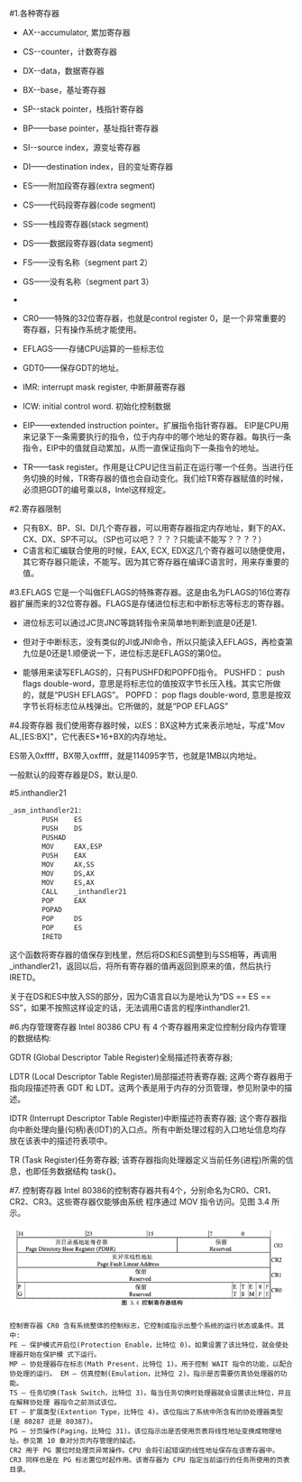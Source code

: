 #1.各种寄存器
* AX--accumulator, 累加寄存器
* CS--counter，计数寄存器
* DX--data，数据寄存器
* BX--base，基址寄存器
* SP--stack pointer，栈指针寄存器
* BP——base pointer，基址指针寄存器
* SI--source index，源变址寄存器
* DI——destination index，目的变址寄存器


* ES——附加段寄存器(extra segment)
* CS——代码段寄存器(code segment)
* SS——栈段寄存器(stack segment)
* DS——数据段寄存器(data segment)
* FS——没有名称（segment part 2）
* GS——没有名称（segment part 3）
*



* CR0——特殊的32位寄存器，也就是control register 0，是一个非常重要的寄存器，只有操作系统才能使用。
* EFLAGS——存储CPU运算的一些标志位
* GDT0——保存GDT的地址。
* IMR: interrupt mask register, 中断屏蔽寄存器
* ICW: initial control word. 初始化控制数据

* EIP——extended instruction pointer。扩展指令指针寄存器。
        EIP是CPU用来记录下一条需要执行的指令，位于内存中的哪个地址的寄存器。每执行一条指令，EIP中的值就自动累加，从而一直保证指向下一条指令的地址。
* TR——task register。作用是让CPU记住当前正在运行哪一个任务。当进行任务切换的时候，TR寄存器的值也会自动变化。我们给TR寄存器赋值的时候，必须把GDT的编号乘以8，Intel这样规定。


#2.寄存器限制
* 只有BX、BP、SI、DI几个寄存器，可以用寄存器指定内存地址，剩下的AX、CX、DX、SP不可以。（SP也可以吧？？？？只能读不能写？？？？）
* C语言和汇编联合使用的时候，EAX, ECX, EDX这几个寄存器可以随便使用，其它寄存器只能读，不能写。因为其它寄存器在编译C语言时，用来存重要的值。

#3.EFLAGS
它是一个叫做EFLAGS的特殊寄存器。这是由名为FLAGS的16位寄存器扩展而来的32位寄存器。FLAGS是存储进位标志和中断标志等标志的寄存器。
* 进位标志可以通过JC货JNC等跳转指令来简单地判断到底是0还是1.
* 但对于中断标志，没有类似的JI或JNI命令，所以只能读入EFLAGS，再检查第九位是0还是1.顺便说一下，进位标志是EFLAGS的第0位。

* 能够用来读写EFLAGS的，只有PUSHFD和POPFD指令。
PUSHFD： push flags double-word，意思是将标志位的值按双字节长压入栈。其实它所做的，就是“PUSH EFLAGS”。
POPFD： pop flags double-word, 意思是按双字节长将标志位从栈弹出。它所做的，就是“POP EFLAGS”

#4.段寄存器
我们使用寄存器时候，以ES：BX这种方式来表示地址，写成"Mov AL,[ES:BX]"，它代表ES*16+BX的内存地址。

ES带入0xffff，BX带入oxffff，就是114095字节，也就是1MB以内地址。

一般默认的段寄存器是DS，默认是0.

#5.inthandler21
```x86asm
_asm_inthandler21:
        PUSH    ES
        PUSH    DS
        PUSHAD
        MOV     EAX,ESP
        PUSH    EAX
        MOV     AX,SS
        MOV     DS,AX
        MOV     ES,AX
        CALL    _inthandler21
        POP     EAX
        POPAD
        POP     DS
        POP     ES
        IRETD
```
这个函数将寄存器的值保存到栈里，然后将DS和ES调整到与SS相等，再调用_inthandler21，返回以后，将所有寄存器的值再返回到原来的值，然后执行IRETD。

关于在DS和ES中放入SS的部分，因为C语言自以为是地认为“DS == ES == SS”，如果不按照这样设定的话，无法调用C语言的程序inthandler21. 


#6.内存管理寄存器
Intel 80386 CPU 有 4 个寄存器用来定位控制分段内存管理的数据结构: 

GDTR (Global Descriptor Table Register)全局描述符表寄存器;

LDTR (Local Descriptor Table Register)局部描述符表寄存器;
这两个寄存器用于指向段描述符表 GDT 和 LDT。这两个表是用于内存的分页管理，参见附录中的描 述。

IDTR (Interrupt Descriptor Table Register)中断描述符表寄存器; 这个寄存器指向中断处理向量(句柄)表(IDT)的入口点。所有中断处理过程的入口地址信息均存
放在该表中的描述符表项中。

TR (Task Register)任务寄存器;
该寄存器指向处理器定义当前任务(进程)所需的信息，也即任务数据结构 task{}。

#7. 控制寄存器
Intel 80386的控制寄存器共有4个，分别命名为CR0、CR1、CR2、CR3。这些寄存器仅能够由系统 程序通过 MOV 指令访问。见图 3.4 所示。

![](res/t3.5.png)

```
控制寄存器 CR0 含有系统整体的控制标志，它控制或指示出整个系统的运行状态或条件。其中:
PE – 保护模式开启位(Protection Enable，比特位 0)。如果设置了该比特位，就会使处理器开始在保护模 式下运行。
MP – 协处理器存在标志(Math Present，比特位 1)。用于控制 WAIT 指令的功能，以配合协处理的运行。 EM – 仿真控制(Emulation，比特位 2)。指示是否需要仿真协处理器的功能。
TS – 任务切换(Task Switch，比特位 3)。每当任务切换时处理器就会设置该比特位，并且在解释协处理 器指令之前测试该位。
ET – 扩展类型(Extention Type，比特位 4)。该位指出了系统中所含有的协处理器类型(是 80287 还是 80387)。
PG – 分页操作(Paging，比特位 31)。该位指示出是否使用页表将线性地址变换成物理地址。参见第 10 章对分页内存管理的描述。
CR2 用于 PG 置位时处理页异常操作。CPU 会将引起错误的线性地址保存在该寄存器中。
CR3 同样也是在 PG 标志置位时起作用。该寄存器为 CPU 指定当前运行的任务所使用的页表目录。
```






